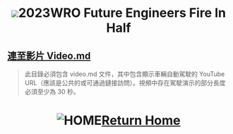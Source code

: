 # <div align="center"><img src=../other/img/logo.jpg></img>2023WRO Future Engineers Fire In Half </div>

## [連至影片 Video.md](video.md)  
> 此目錄必須包含 video.md 文件，其中包含顯示車輛自動駕駛的 YouTube URL（應該是公共的或可通過鏈接訪問）。視頻中存在駕駛演示的部分長度必須至少為 30 秒。

# <div align="center">![HOME](../other/img/Home.jpg)[Return Home](../)</div>  
